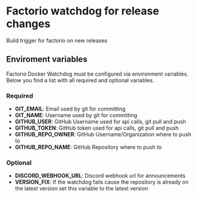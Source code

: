 # Factorio watchdog for release changes

Build trigger for factorio on new releases

## Enviroment variables

Factorio Docker Watchdog must be configured via environment variables.
Below you find a list with all required and optional variables.

### Required

- **GIT_EMAIL**: Email used by git for committing
- **GIT_NAME**: Username used by git for committing
- **GITHUB_USER**: GitHub Username used for api calls, git pull and push
- **GITHUB_TOKEN**: GitHub token used for api calls, git pull and push
- **GITHUB_REPO_OWNER**: GitHub Username/Organization where to push to
- **GITHUB_REPO_NAME**: GitHub Repository where to push to

### Optional

- **DISCORD_WEBHOOK_URL**: Discord webhook url for announcements
- **VERSION_FIX**: If the watchdog fails cause the repository is already on the latest version set this variable to the latest version
